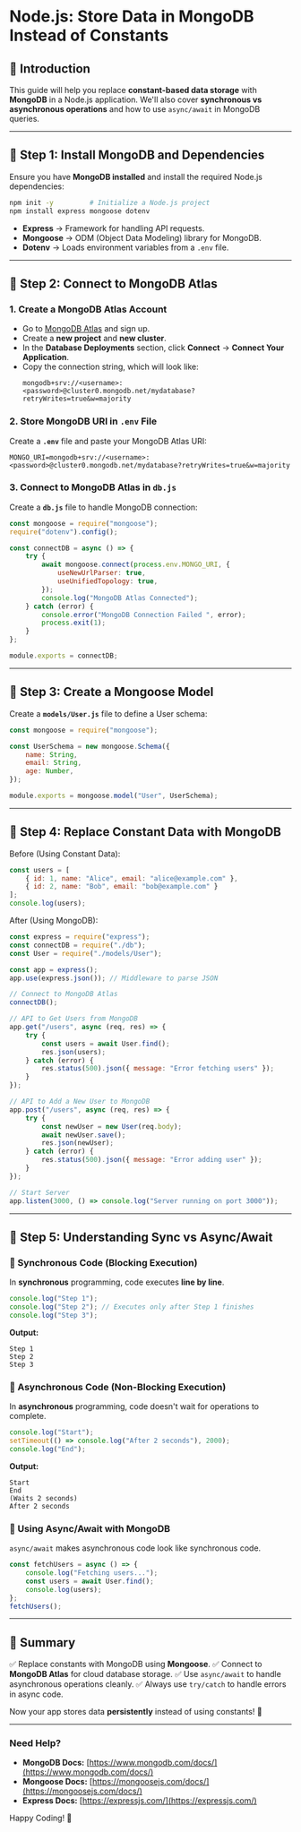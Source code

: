 # Node.js: Store Data in MongoDB Instead of Constants

## 📌 Introduction
This guide will help you replace **constant-based data storage** with **MongoDB** in a Node.js application. We'll also cover **synchronous vs asynchronous operations** and how to use `async/await` in MongoDB queries.

---

## 🔹 Step 1: Install MongoDB and Dependencies
Ensure you have **MongoDB installed** and install the required Node.js dependencies:
```sh
npm init -y         # Initialize a Node.js project
npm install express mongoose dotenv
```

- **Express** → Framework for handling API requests.
- **Mongoose** → ODM (Object Data Modeling) library for MongoDB.
- **Dotenv** → Loads environment variables from a `.env` file.

---

## 🔹 Step 2: Connect to MongoDB Atlas
### 1. **Create a MongoDB Atlas Account**
- Go to [MongoDB Atlas](https://www.mongodb.com/atlas) and sign up.
- Create a **new project** and **new cluster**.
- In the **Database Deployments** section, click **Connect** → **Connect Your Application**.
- Copy the connection string, which will look like:
  ```
  mongodb+srv://<username>:<password>@cluster0.mongodb.net/mydatabase?retryWrites=true&w=majority
  ```

### 2. **Store MongoDB URI in `.env` File**
Create a **`.env`** file and paste your MongoDB Atlas URI:
```env
MONGO_URI=mongodb+srv://<username>:<password>@cluster0.mongodb.net/mydatabase?retryWrites=true&w=majority
```

### 3. **Connect to MongoDB Atlas in `db.js`**
Create a **`db.js`** file to handle MongoDB connection:
```javascript
const mongoose = require("mongoose");
require("dotenv").config();

const connectDB = async () => {
    try {
        await mongoose.connect(process.env.MONGO_URI, {
            useNewUrlParser: true,
            useUnifiedTopology: true,
        });
        console.log("MongoDB Atlas Connected");
    } catch (error) {
        console.error("MongoDB Connection Failed ", error);
        process.exit(1);
    }
};

module.exports = connectDB;
```

---

## 🔹 Step 3: Create a Mongoose Model
Create a **`models/User.js`** file to define a User schema:
```javascript
const mongoose = require("mongoose");

const UserSchema = new mongoose.Schema({
    name: String,
    email: String,
    age: Number,
});

module.exports = mongoose.model("User", UserSchema);
```

---

## 🔹 Step 4: Replace Constant Data with MongoDB
Before (Using Constant Data):
```javascript
const users = [
    { id: 1, name: "Alice", email: "alice@example.com" },
    { id: 2, name: "Bob", email: "bob@example.com" }
];
console.log(users);
```

After (Using MongoDB):
```javascript
const express = require("express");
const connectDB = require("./db");
const User = require("./models/User");

const app = express();
app.use(express.json()); // Middleware to parse JSON

// Connect to MongoDB Atlas
connectDB();

// API to Get Users from MongoDB
app.get("/users", async (req, res) => {
    try {
        const users = await User.find();
        res.json(users);
    } catch (error) {
        res.status(500).json({ message: "Error fetching users" });
    }
});

// API to Add a New User to MongoDB
app.post("/users", async (req, res) => {
    try {
        const newUser = new User(req.body);
        await newUser.save();
        res.json(newUser);
    } catch (error) {
        res.status(500).json({ message: "Error adding user" });
    }
});

// Start Server
app.listen(3000, () => console.log("Server running on port 3000"));
```

---

## 🔹 Step 5: Understanding Sync vs Async/Await

### **🔹 Synchronous Code (Blocking Execution)**
In **synchronous** programming, code executes **line by line**.
```javascript
console.log("Step 1");
console.log("Step 2"); // Executes only after Step 1 finishes
console.log("Step 3");
```
**Output:**
```
Step 1
Step 2
Step 3
```

### **🔹 Asynchronous Code (Non-Blocking Execution)**
In **asynchronous** programming, code doesn't wait for operations to complete.
```javascript
console.log("Start");
setTimeout(() => console.log("After 2 seconds"), 2000);
console.log("End");
```
**Output:**
```
Start
End
(Waits 2 seconds)
After 2 seconds
```

### **🔹 Using Async/Await with MongoDB**
`async/await` makes asynchronous code look like synchronous code.
```javascript
const fetchUsers = async () => {
    console.log("Fetching users...");
    const users = await User.find();
    console.log(users);
};
fetchUsers();
```

---

## 🚀 Summary
✅ Replace constants with MongoDB using **Mongoose**.
✅ Connect to **MongoDB Atlas** for cloud database storage.
✅ Use `async/await` to handle asynchronous operations cleanly.
✅ Always use `try/catch` to handle errors in async code.

Now your app stores data **persistently** instead of using constants! 🎉

---

### **Need Help?**
- **MongoDB Docs:** [https://www.mongodb.com/docs/](https://www.mongodb.com/docs/)
- **Mongoose Docs:** [https://mongoosejs.com/docs/](https://mongoosejs.com/docs/)
- **Express Docs:** [https://expressjs.com/](https://expressjs.com/)

Happy Coding! 🚀

